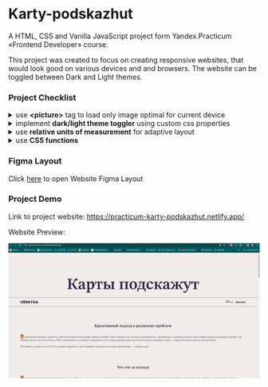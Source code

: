 # Karty-podskazhut

A HTML, CSS and Vanilla JavaScript project form Yandex.Practicum «Frontend Developer» course.

This project was created to focus on creating responsive websites, that would look good on various devices and and browsers. The website can be toggled between Dark and Light themes.

### Project Checklist

<details>
  <summary>use <b>&lt;picture&gt;</b> tag to load only image optimal for current device</summary>
  <pre><code>&lt;picture&gt;
    &lt;source srcset="./images/cards-1x.avif 1x" type="image/avif" /&gt;
    &lt;source srcset="./images/cards-2x.avif 2x" type="image/avif" /&gt;
    &lt;source srcset="./images/cards-1x.webp 1x" type="image/webp" /&gt;
    &lt;source srcset="./images/cards-2x.webp 2x" type="image/webp" /&gt;
    &lt;img
        srcset="./images/cards-1x.png 1x, ./images/cards-2x.png 2x"
        loading="lazy"
        class="content__picture"
        alt="Картинка с блокнотом, телефоном и карточкой с надписью Trust in the you of now"
    /&gt;
&lt;/picture&gt;
</code></pre>
</details>

<details>
  <summary>implement <b>dark/light theme toggler</b> using custom css properties</summary>
  <pre><code>:root {
  --bg-color: #f3efec;
  --text-color: #312a4e;
  --accent-color: #ffab6b;
  --main-font: Raleway;
  --accent-font: 'STIX Two Text';
}
.theme_dark {
--bg-color: #171717;
--text-color: #b3b3b3;
--accent-color: transparent;
}
</code></pre>
</details>

<details>
  <summary>use <b>relative units of measurement</b> for adaptive layout</summary>
  <pre><code>.header {
  padding-block-start: 10vi;
}
</code></pre>
</details>

<details>
  <summary>use <b>CSS functions</b></summary>
  <pre><code>.header__title {
  font-size: clamp(3.75rem, 2.5rem + 5.5556vw, 7.5rem);
}
.content__figure {
  inline-size: calc(100% + 10vi);
}
</code></pre>
</details>

### Figma Layout

Click [here](<https://www.figma.com/file/wdZurx6BngCbVUyOI3paLi/%235-%D0%9A%D0%B0%D1%80%D1%82%D1%8B-%D0%BF%D0%BE%D0%B4%D1%81%D0%BA%D0%B0%D0%B6%D1%83%D1%82-(Copy)?type=design&node-id=0%3A1&mode=dev&t=voAdteEyJsmzYBzi-1>) to open Website Figma Layout

### Project Demo

Link to project website: https://practicum-karty-podskazhut.netlify.app/

Website Preview:

![Website Demo](./images/demo.gif)
